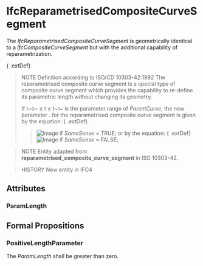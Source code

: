 # IfcReparametrisedCompositeCurveSegment

The _IfcReparametrisedCompositeCurveSegment_ is geometrically identical to a _IfcCompositeCurveSegment_ but with the additional capability of reparametrization.<!-- end of definition -->

{ .extDef}
> NOTE  Definition according to ISO/CD 10303-42:1992
> The reparametrised composite curve segment is a special type of composite curve segment which provides the capability to re-define its parametric length without changing its geometry.
>
> If t~<small>0</small>~ ≤ t ≤ t~<small>1</small>~ is the parameter range of _ParentCurve_, the new parameter . for the reparametrised composite curve segment is given by the equation:
{ .extDef}
>> ![Image](../../../../figures/ifcreparametrisedcompositecurvesegment-math1.gif) if _SameSense_ = TRUE;
>  or by the equation:
{ .extDef}
>> ![Image](../../../../figures/ifcreparametrisedcompositecurvesegment-math2.gif) if _SameSense_ = FALSE;


>
> NOTE  Entity adapted from **reparametrised_composite_curve_segment** in ISO 10303-42.

> HISTORY  New entity in IFC4

## Attributes

### ParamLength


## Formal Propositions

### PositiveLengthParameter
The _ParamLength_ shall be greater than zero.
